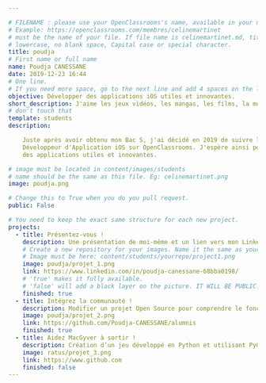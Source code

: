 ```yaml
---

# FILENAME : please use your OpenClassrooms's name, available in your url.
# Example: https://openclassrooms.com/membres/celinemartinet
# must be the name of your file. If file name is celinemartinet.md, title is celinemartinet.
# lowercase, no blank space, Capital case or special character.
title: poudja
# First name or full name
name: Poudja CANESSANE
date: 2019-12-23 16:44
# One line.
# If you need more space, go to the next line and add 4 spaces on the left, as in 'description'.
objective: Développer des applications iOS utiles et innovantes.
short_description: J'aime les jeux vidéos, les mangas, les films, la musique, la danse, la nourriture.
# don't touch that
template: students
description: 

    Juste après avoir obtenu mon Bac S, j'ai décidé en 2019 de suivre le parcours diplômant
    Développeur d'Application iOS sur OpenClassrooms. J'espère ainsi pouvoir développer 
    des applications utiles et innovantes.

# image must be located in content/images/students
# name should be the same as this file. Eg: celinemartinet.png
image: poudja.png

# Change this to True when you do you pull request.
public: False

# You need to keep the exact same structure for each new project.
projects:
  - title: Présentez-vous !
    description: Une présentation de moi-même et un lien vers mon LinkedIn.
    # Create a new repository for your images. Name it the same as your nickname and profile picture.
    # Image must be here: content/students/yourrepo/project1.png
    image: poudja/projet_1.png
    link: https://www.linkedin.com/in/poudja-canessane-68bba0198/
    # 'true' makes it fully available.
    # 'false' will add a black layer on the picture. IT WILL BE PUBLIC!
    finished: true
  - title: Intégrez la communauté !
    description: Modifier un projet Open Source pour comprendre le fonctionnement de Git, de Github et des pull requests. 
    image: poudja/projet_2.png
    link: https://github.com/Poudja-CANESSANE/alumnis
    finished: true
  - title: Aidez MacGyver à sortir !
    description: Création d’un jeu développé en Python et utilisant PyGame.
    image: ratus/projet_3.png
    link: https://www.github.com
    finished: false
---
```

